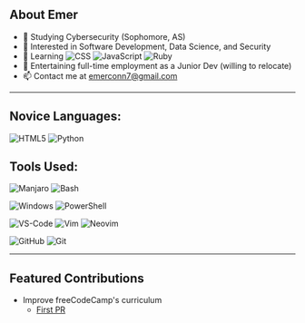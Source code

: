 ## About Emer

- 🔭 Studying Cybersecurity (Sophomore, AS)
- 👀 Interested in Software Development, Data Science, and Security
- 🌱 Learning ![CSS](https://img.shields.io/badge/-CSS3-000000?style=flat&logo=CSS3&logoColor=2965f1) ![JavaScript](https://img.shields.io/badge/-JavaScript-000000?style=flat&logo=javascript&logoColor=ffa500) ![Ruby](https://img.shields.io/badge/-Ruby-000000?style=flat&logo=Ruby&logoColor=a91401)
- 💼 Entertaining full-time employment as a Junior Dev (willing to relocate)
- 📫 Contact me at emerconn7@gmail.com

---

## Novice Languages:

![HTML5](https://img.shields.io/badge/-HTML5-000000?style=flat&logo=HTML5&logoColor=e34f26)
![Python](https://img.shields.io/badge/-Python-000000?style=flat&logo=Python&logoColor=008000)

## Tools Used:

![Manjaro](https://img.shields.io/badge/-Manjaro-000000?style=flat&logo=Manjaro&logoColor=35BF5C)
![Bash](https://img.shields.io/badge/-Bash-000000?style=flat&logo=GNU-Bash&logoColor=4eaa25)

![Windows](https://img.shields.io/badge/-Windows-000000?style=flat&logo=Windows&logoColor=0078d6)
![PowerShell](https://img.shields.io/badge/-PowerShell-000000?style=flat&logo=PowerShell&logoColor=5391fe)

![VS-Code](https://img.shields.io/badge/-VS%20Code-000000?style=flat&logo=Visual-Studio-Code&logoColor=007aCC)
![Vim](https://img.shields.io/badge/-Vim-000000?style=flat&logo=Vim&logoColor=019733)
![Neovim](https://img.shields.io/badge/-Neovim-000000?style=flat&logo=Neovim&logoColor=57a143)


![GitHub](https://img.shields.io/badge/-GitHub-000000?style=flat&logo=GitHub&logoColor=ffffff)
![Git](https://img.shields.io/badge/-Git-000000?style=flat&logo=Git&logoColor=f05033)

---

## Featured Contributions

- Improve freeCodeCamp's curriculum
  - [First PR](https://github.com/freeCodeCamp/freeCodeCamp/pull/41422)
